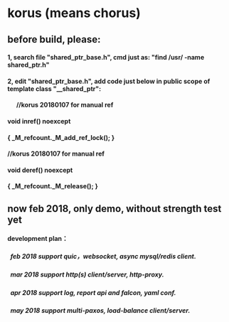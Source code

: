 # korus (means chorus)
##  before build, please:
#### 1, search file "shared_ptr_base.h", cmd just as: "find /usr/ -name shared_ptr.h"
#### 2, edit "shared_ptr_base.h", add code just below in public scope of template class "__shared_ptr":
####        //korus 20180107 for manual ref 
####        void inref() noexcept
####        {       _M_refcount._M_add_ref_lock();  }
####        //korus 20180107 for manual ref 
####        void deref() noexcept
####        {       _M_refcount._M_release();      }
        
##  now feb 2018, only demo, without strength test yet

####  development plan：      
#####    feb 2018 support quic，websocket, async mysql/redis client.      
#####    mar 2018 support http(s) client/server, http-proxy.          
#####    apr 2018 support log, report api and falcon, yaml conf.      
#####    may 2018 support multi-paxos, load-balance client/server.      
